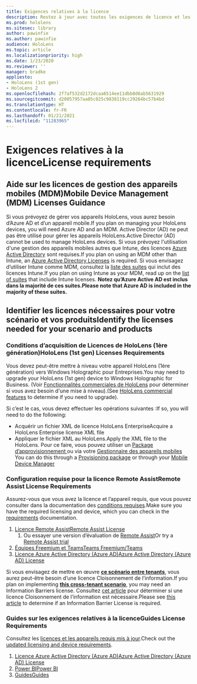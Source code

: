```yaml
---
title: Exigences relatives à la licence
description: Restez à jour avec toutes les exigences de licence et les instructions dont vous avez besoin pour la gestion des appareils mobiles, HoloLens et Remote Assist.
ms.prod: hololens
ms.sitesec: library
author: pawinfie
ms.author: pawinfie
audience: HoloLens
ms.topic: article
ms.localizationpriority: high
ms.date: 1/23/2020
ms.reviewer: ''
manager: bradke
appliesto:
- HoloLens (1st gen)
- HoloLens 2
ms.openlocfilehash: 2f7af532d2172dcaa6514ee11dbb0d6ab5631929
ms.sourcegitcommit: d20057957aa05c025c9838119cc29264bc57b4bd
ms.translationtype: HT
ms.contentlocale: fr-FR
ms.lasthandoff: 01/21/2021
ms.locfileid: "11283965"
---
```

# <span data-ttu-id="6a183-103">Exigences relatives à la licence</span><span class="sxs-lookup"><span data-stu-id="6a183-103">License requirements</span></span>

## <span data-ttu-id="6a183-104">Aide sur les licences de gestion des appareils mobiles (MDM)</span><span class="sxs-lookup"><span data-stu-id="6a183-104">Mobile Device Management (MDM) Licenses Guidance</span></span>

<span data-ttu-id="6a183-105">Si vous prévoyez de gérer vos appareils HoloLens, vous aurez besoin d’Azure AD et d’un appareil mobile.</span><span class="sxs-lookup"><span data-stu-id="6a183-105">If you plan on managing your HoloLens devices, you will need Azure AD and an MDM.</span></span> <span data-ttu-id="6a183-106">Active Director (AD) ne peut pas être utilisé pour gérer les appareils HoloLens.</span><span class="sxs-lookup"><span data-stu-id="6a183-106">Active Director (AD) cannot be used to manage HoloLens devices.</span></span>
<span data-ttu-id="6a183-107">Si vous prévoyez l'utilisation d'une gestion des appareils mobiles autres que Intune, des licences [Azure Active Directory](https://docs.microsoft.com/azure/active-directory/fundamentals/active-directory-whatis) sont requises.</span><span class="sxs-lookup"><span data-stu-id="6a183-107">If you plan on using an MDM other than Intune, an [Azure Active Directory Licenses](https://docs.microsoft.com/azure/active-directory/fundamentals/active-directory-whatis) is required.</span></span>
<span data-ttu-id="6a183-108">Si vous envisagez d’utiliser Intune comme MDM, consultez la [liste des suites](https://docs.microsoft.com/intune/fundamentals/licenses) qui inclut des licences Intune.</span><span class="sxs-lookup"><span data-stu-id="6a183-108">If you plan on using Intune as your MDM, read up on the [list of suites](https://docs.microsoft.com/intune/fundamentals/licenses) that include Intune licenses.</span></span> **<span data-ttu-id="6a183-109">Notez qu’Azure Active AD est inclus dans la majorité de ces suites.</span><span class="sxs-lookup"><span data-stu-id="6a183-109">Please note that Azure AD is included in the majority of these suites.</span></span>**

## <span data-ttu-id="6a183-110">Identifier les licences nécessaires pour votre scénario et vos produits</span><span class="sxs-lookup"><span data-stu-id="6a183-110">Identify the licenses needed for your scenario and products</span></span>

### <span data-ttu-id="6a183-111">Conditions d’acquisition de Licences de HoloLens (1ère génération)</span><span class="sxs-lookup"><span data-stu-id="6a183-111">HoloLens (1st gen) Licenses Requirements</span></span>

<span data-ttu-id="6a183-112">Vous devez peut-être mettre à niveau votre appareil HoloLens (1ère génération) vers Windows Holographic pour Entreprises.</span><span class="sxs-lookup"><span data-stu-id="6a183-112">You may need to upgrade your HoloLens (1st gen) device to Windows Holographic for Business.</span></span> <span data-ttu-id="6a183-113">(Voir [Fonctionnalités commerciales de HoloLens](holoLens-commercial-features.md#feature-comparison-between-editions) pour déterminer si vous avez besoin d'une mise à niveau).</span><span class="sxs-lookup"><span data-stu-id="6a183-113">(See [HoloLens commercial features](holoLens-commercial-features.md#feature-comparison-between-editions) to determine if you need to upgrade).</span></span>

 <span data-ttu-id="6a183-114">Si c’est le cas, vous devez effectuer les opérations suivantes :</span><span class="sxs-lookup"><span data-stu-id="6a183-114">If so, you will need to do the following:</span></span>

- <span data-ttu-id="6a183-115">Acquérir un fichier XML de licence HoloLens Enterprise</span><span class="sxs-lookup"><span data-stu-id="6a183-115">Acquire a HoloLens Enterprise license XML file</span></span>
- <span data-ttu-id="6a183-116">Appliquer le fichier XML au HoloLens.</span><span class="sxs-lookup"><span data-stu-id="6a183-116">Apply the XML file to the HoloLens.</span></span> <span data-ttu-id="6a183-117">Pour ce faire, vous pouvez utiliser un [Package d’approvisionnement ](hololens-provisioning.md) ou via votre [Gestionnaire des appareils mobiles ](https://docs.microsoft.com/intune/configuration/holographic-upgrade)</span><span class="sxs-lookup"><span data-stu-id="6a183-117">You can do this through a [Provisioning package](hololens-provisioning.md) or through your [Mobile Device Manager](https://docs.microsoft.com/intune/configuration/holographic-upgrade)</span></span>

### <span data-ttu-id="6a183-118">Configuration requise pour la licence Remote Assist</span><span class="sxs-lookup"><span data-stu-id="6a183-118">Remote Assist License Requirements</span></span>

<span data-ttu-id="6a183-119">Assurez-vous que vous avez la licence et l’appareil requis, que vous pouvez consulter dans la documentation des [conditions requises](https://docs.microsoft.com/dynamics365/mixed-reality/remote-assist/requirements).</span><span class="sxs-lookup"><span data-stu-id="6a183-119">Make sure you have the required licensing and device, which you can check in the [requirements](https://docs.microsoft.com/dynamics365/mixed-reality/remote-assist/requirements) documentation.</span></span>

1. [<span data-ttu-id="6a183-120">Licence Remote Assist</span><span class="sxs-lookup"><span data-stu-id="6a183-120">Remote Assist License</span></span>](https://docs.microsoft.com/dynamics365/mixed-reality/remote-assist/buy-and-deploy-remote-assist)
    1. <span data-ttu-id="6a183-121">Ou essayer une version d’évaluation de [Remote Assist](https://docs.microsoft.com/dynamics365/mixed-reality/remote-assist/try-remote-assist)</span><span class="sxs-lookup"><span data-stu-id="6a183-121">Or try a [Remote Assist trial](https://docs.microsoft.com/dynamics365/mixed-reality/remote-assist/try-remote-assist)</span></span>
1. [<span data-ttu-id="6a183-122">Équipes Freemium et Teams</span><span class="sxs-lookup"><span data-stu-id="6a183-122">Teams Freemium/Teams</span></span>](https://products.office.com/microsoft-teams/free)
1. [<span data-ttu-id="6a183-123">Licence Azure Active Directory (Azure AD)</span><span class="sxs-lookup"><span data-stu-id="6a183-123">Azure Active Directory (Azure AD) License</span></span>](https://docs.microsoft.com/azure/active-directory/fundamentals/active-directory-whatis)

<span data-ttu-id="6a183-124">Si vous envisagez de mettre en œuvre **[ce scénario entre tenants](https://docs.microsoft.com/dynamics365/mixed-reality/remote-assist/cross-tenant-overview#scenario-2-leasing-services-to-other-tenants)**, vous aurez peut-être besoin d’une licence Cloisonnement de l’information.</span><span class="sxs-lookup"><span data-stu-id="6a183-124">If you plan on implementing **[this cross-tenant scenario](https://docs.microsoft.com/dynamics365/mixed-reality/remote-assist/cross-tenant-overview#scenario-2-leasing-services-to-other-tenants)**, you may need an Information Barriers license.</span></span> <span data-ttu-id="6a183-125">Consultez [cet article](https://docs.microsoft.com/dynamics365/mixed-reality/remote-assist/cross-tenant-licensing-implementation#step-1-determine-if-information-barriers-are-necessary) pour déterminer si une licence Cloisonnement de l’information est nécessaire.</span><span class="sxs-lookup"><span data-stu-id="6a183-125">Please see [this article](https://docs.microsoft.com/dynamics365/mixed-reality/remote-assist/cross-tenant-licensing-implementation#step-1-determine-if-information-barriers-are-necessary) to determine if an Information Barrier License is required.</span></span>

### <span data-ttu-id="6a183-126">Guides sur les exigences relatives à la licence</span><span class="sxs-lookup"><span data-stu-id="6a183-126">Guides License Requirements</span></span>

<span data-ttu-id="6a183-127">Consultez les [licences et les appareils requis mis à jour](https://docs.microsoft.com/dynamics365/mixed-reality/guides/requirements).</span><span class="sxs-lookup"><span data-stu-id="6a183-127">Check out the [updated licensing and device requirements](https://docs.microsoft.com/dynamics365/mixed-reality/guides/requirements).</span></span>

1. [<span data-ttu-id="6a183-128">Licence Azure Active Directory (Azure AD)</span><span class="sxs-lookup"><span data-stu-id="6a183-128">Azure Active Directory (Azure AD) License</span></span>](https://docs.microsoft.com/azure/active-directory/fundamentals/active-directory-whatis)
1. [<span data-ttu-id="6a183-129">Power BI</span><span class="sxs-lookup"><span data-stu-id="6a183-129">Power BI</span></span>](https://powerbi.microsoft.com/desktop/)
1. [<span data-ttu-id="6a183-130">Guides</span><span class="sxs-lookup"><span data-stu-id="6a183-130">Guides</span></span>](https://docs.microsoft.com/dynamics365/mixed-reality/guides/setup)
